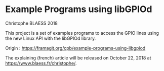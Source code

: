 # Example Programs using libGPIOd

Christophe BLAESS 2018


This project is a set of examples programs to access the GPIO lines using the new Linux API with the libGPIOd library.

Origin : https://framagit.org/cpb/example-programs-using-libgpiod

The explaining (french) article will be released on October 22, 2018 at <https://www.blaess.fr/christophe/>.
